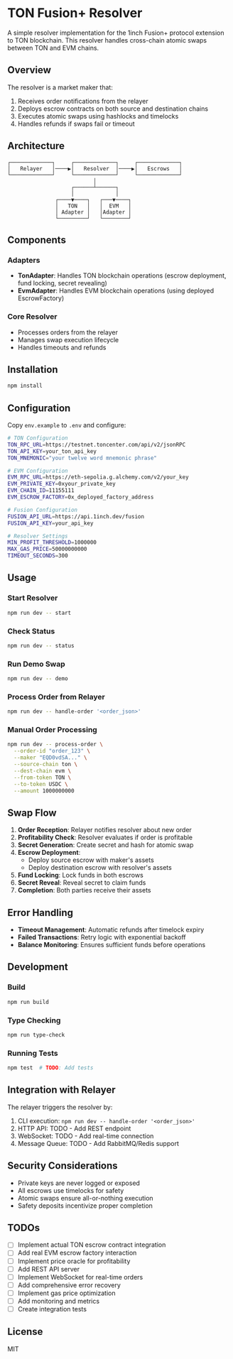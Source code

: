 # TON Fusion+ Resolver

A simple resolver implementation for the 1inch Fusion+ protocol extension to TON blockchain. This resolver handles cross-chain atomic swaps between TON and EVM chains.

## Overview

The resolver is a market maker that:

1. Receives order notifications from the relayer
2. Deploys escrow contracts on both source and destination chains
3. Executes atomic swaps using hashlocks and timelocks
4. Handles refunds if swaps fail or timeout

## Architecture

```
┌─────────────┐     ┌─────────────┐     ┌─────────────┐
│   Relayer   │────▶│   Resolver  │────▶│   Escrows   │
└─────────────┘     └─────────────┘     └─────────────┘
                           │
                    ┌──────┴──────┐
                    │             │
               ┌────▼────┐   ┌───▼────┐
               │   TON   │   │  EVM   │
               │ Adapter │   │Adapter │
               └─────────┘   └────────┘
```

## Components

### Adapters

- **TonAdapter**: Handles TON blockchain operations (escrow deployment, fund locking, secret revealing)
- **EvmAdapter**: Handles EVM blockchain operations (using deployed EscrowFactory)

### Core Resolver

- Processes orders from the relayer
- Manages swap execution lifecycle
- Handles timeouts and refunds

## Installation

```bash
npm install
```

## Configuration

Copy `env.example` to `.env` and configure:

```bash
# TON Configuration
TON_RPC_URL=https://testnet.toncenter.com/api/v2/jsonRPC
TON_API_KEY=your_ton_api_key
TON_MNEMONIC="your twelve word mnemonic phrase"

# EVM Configuration
EVM_RPC_URL=https://eth-sepolia.g.alchemy.com/v2/your_key
EVM_PRIVATE_KEY=0xyour_private_key
EVM_CHAIN_ID=11155111
EVM_ESCROW_FACTORY=0x_deployed_factory_address

# Fusion Configuration
FUSION_API_URL=https://api.1inch.dev/fusion
FUSION_API_KEY=your_api_key

# Resolver Settings
MIN_PROFIT_THRESHOLD=1000000
MAX_GAS_PRICE=50000000000
TIMEOUT_SECONDS=300
```

## Usage

### Start Resolver

```bash
npm run dev -- start
```

### Check Status

```bash
npm run dev -- status
```

### Run Demo Swap

```bash
npm run dev -- demo
```

### Process Order from Relayer

```bash
npm run dev -- handle-order '<order_json>'
```

### Manual Order Processing

```bash
npm run dev -- process-order \
  --order-id "order_123" \
  --maker "EQD0vdSA..." \
  --source-chain ton \
  --dest-chain evm \
  --from-token TON \
  --to-token USDC \
  --amount 1000000000
```

## Swap Flow

1. **Order Reception**: Relayer notifies resolver about new order
2. **Profitability Check**: Resolver evaluates if order is profitable
3. **Secret Generation**: Create secret and hash for atomic swap
4. **Escrow Deployment**:
   - Deploy source escrow with maker's assets
   - Deploy destination escrow with resolver's assets
5. **Fund Locking**: Lock funds in both escrows
6. **Secret Reveal**: Reveal secret to claim funds
7. **Completion**: Both parties receive their assets

## Error Handling

- **Timeout Management**: Automatic refunds after timelock expiry
- **Failed Transactions**: Retry logic with exponential backoff
- **Balance Monitoring**: Ensures sufficient funds before operations

## Development

### Build

```bash
npm run build
```

### Type Checking

```bash
npm run type-check
```

### Running Tests

```bash
npm test  # TODO: Add tests
```

## Integration with Relayer

The relayer triggers the resolver by:

1. CLI execution: `npm run dev -- handle-order '<order_json>'`
2. HTTP API: TODO - Add REST endpoint
3. WebSocket: TODO - Add real-time connection
4. Message Queue: TODO - Add RabbitMQ/Redis support

## Security Considerations

- Private keys are never logged or exposed
- All escrows use timelocks for safety
- Atomic swaps ensure all-or-nothing execution
- Safety deposits incentivize proper completion

## TODOs

- [ ] Implement actual TON escrow contract integration
- [ ] Add real EVM escrow factory interaction
- [ ] Implement price oracle for profitability
- [ ] Add REST API server
- [ ] Implement WebSocket for real-time orders
- [ ] Add comprehensive error recovery
- [ ] Implement gas price optimization
- [ ] Add monitoring and metrics
- [ ] Create integration tests

## License

MIT
